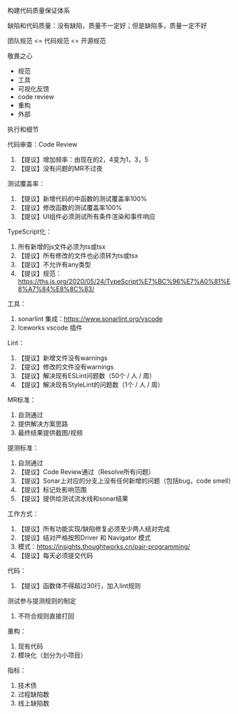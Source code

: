 构建代码质量保证体系

缺陷和代码质量：没有缺陷，质量不一定好；但是缺陷多，质量一定不好

团队规范 <= 代码规范 <= 开源规范

敬畏之心

- 规范 
- 工具 
- 可视化反馈
- code review
- 重构
- 外部



执行和细节

代码审查：Code Review

1. 【提议】增加频率：由现在的2，4变为1，3，5
2. 【提议】没有问题的MR不过夜



测试覆盖率：

1. 【提议】新增代码的中函数的测试覆盖率100%
2. 【提议】修改函数的测试覆盖率100%
3. 【提议】UI组件必须测试所有条件渲染和事件响应



TypeScript化：

1. 所有新增的js文件必须为ts或tsx
2. 【提议】所有修改的文件也必须转为ts或tsx 
3. 【提议】不允许有any类型
4. 【提议】规范：https://ths.js.org/2020/05/24/TypeScript%E7%BC%96%E7%A0%81%E8%A7%84%E8%8C%83/



工具：

1. sonarlint 集成：https://www.sonarlint.org/vscode
2. Iceworks vscode 插件



Lint：

1. 【提议】新增文件没有warnings
2. 【提议】修改的文件没有warnings
3. 【提议】解决现有ESLint问题数（50个 / 人 / 周）
4. 【提议】解决现有StyleLint的问题数（1个 / 人 / 周）



MR标准：

1. 自测通过
2. 提供解决方案思路
3. 最终结果提供截图/视频



提测标准：

1. 自测通过
2. 【提议】Code Review通过（Resolve所有问题）
3. 【提议】Sonar上对应的分支上没有任何新增的问题（包括bug，code smell）
4. 【提议】标记处影响范围
5. 【提议】提供给测试流水线和sonar结果



工作方式：

1. 【提议】所有功能实现/缺陷修复必须至少两人结对完成
2. 【提议】结对严格按照Driver 和 Navigator 模式
3. 模式：https://insights.thoughtworks.cn/pair-programming/
4. 【提议】每天必须提交代码



代码：

1. 【提议】函数体不得超过30行，加入lint规则



测试参与提测规则的制定

1. 不符合规则直接打回



重构：

1. 现有代码
2. 模块化（划分为小项目）



指标：

1. 技术债
2. 过程缺陷数
3. 线上缺陷数